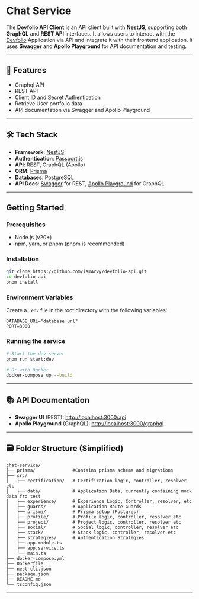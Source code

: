 # Chat Service

The **Devfolio API Client** is an API client built with **NestJS**, supporting both **GraphQL** and **REST API** interfaces. It allows users to interact with the [Devfolio](https://github.com/iamArvy/devfolio.git/) Application via API and integrate it with their frontend application. It uses **Swagger** and **Apollo Playground** for API documentation and testing.

---

## 🚀 Features

* Graphql API
* REST API
* Client ID and Secret Authentication
* Retrieve User portfolio data
* API documentation via Swagger and Apollo Playground

---

## 🛠️ Tech Stack

* **Framework**: [NestJS](https://nestjs.com/)
* **Authentication**: [Passport.js](https://www.passportjs.org/)
* **API**: REST, GraphQL (Apollo)
* **ORM**: [Prisma](https://www.prisma.io/)
* **Databases**: [PostgreSQL](https://www.postgresql.org/)
* **API Docs**: [Swagger](https://swagger.org) for REST, [Apollo Playground](https://apollo.org) for GraphQL

---

## Getting Started

### Prerequisites

- Node.js (v20+)
- npm, yarn, or pnpm (pnpm is recommended)

### Installation

```bash
git clone https://github.com/iamArvy/devfolio-api.git
cd devfolio-api
pnpm install
```

### Environment Variables

Create a `.env` file in the root directory with the following variables:

```
DATABASE_URL="database url"
PORT=3000
```

### Running the service

```bash
# Start the dev server
pnpm run start:dev

# Or with Docker
docker-compose up --build
```

---

## 📚 API Documentation

* **Swagger UI** (REST): [http://localhost:3000/api](http://localhost:3000/api)
* **Apollo Playground** (GraphQL): [http://localhost:3000/graphql](http://localhost:3000/graphql)

---

## 🗃️ Folder Structure (Simplified)

```
chat-service/
├── prisma/              #Contains prisma schema and migrations
├── src/
│   ├── certification/   # Certification logic, controller, resolver etc
│   ├── data/            # Application Data, currently containing mock data fro test
│   ├── experience/      # Experience Logic, Controller, resolver, etc
│   ├── guards/          # Application Route Guards
│   ├── prisma/          # Prisma setup (Postgres)
│   ├── profile/         # Profile logic, controller, resolver etc
│   ├── project/         # Project logic, controller, resolver etc
│   ├── social/          # Social logic, controller, resolver etc
│   ├── stack/           # Stack logic, controller, resolver etc
│   ├── strategies/      # Authentication Strategies
│   ├── app.module.ts
│   ├── app.service.ts
│   └── main.ts
├── docker-compose.yml
├── Dockerfile
├── nest-cli.json
├── package.json
├── README.md
└── tsconfig.json
```

---